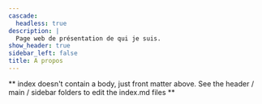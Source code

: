 ```yaml
---
cascade:
  headless: true
description: |
  Page web de présentation de qui je suis. 
show_header: true
sidebar_left: false
title: A propos
---
```


** index doesn't contain a body, just front matter above.
See the header / main / sidebar folders to edit the index.md files **
